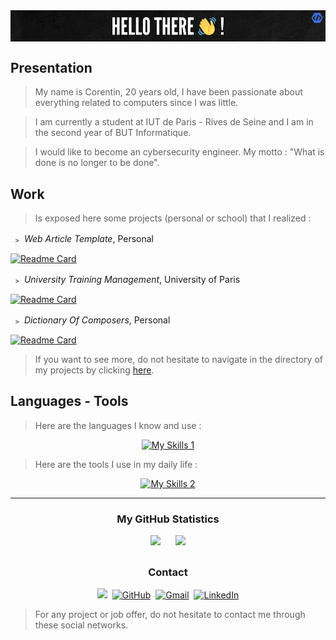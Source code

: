 <img align="center" src="https://github.com/Corentin-Lcs/Corentin-Lcs/blob/main/hey.png">

<h2>Presentation</h2>

> My name is Corentin, 20 years old, I have been passionate about everything related to computers since I was little.

> I am currently a student at IUT de Paris - Rives de Seine and I am in the second year of BUT Informatique.

> I would like to become an cybersecurity engineer. My motto : "What is done is no longer to be done".

<h2>Work</h2>

> Is exposed here some projects (personal or school) that I realized :

&nbsp;﹥ _Web Article Template_, Personal

[![Readme Card](https://github-readme-stats.vercel.app/api/pin/?username=Corentin-Lcs&repo=web-article-template&theme=maroongold)](https://github.com/Corentin-Lcs/web-article-template)

&nbsp;﹥ _University Training Management_, University of Paris

[![Readme Card](https://github-readme-stats.vercel.app/api/pin/?username=Corentin-Lcs&repo=iut-university-training-management&theme=maroongold)](https://github.com/Corentin-Lcs/iut-university-training-management)

&nbsp;﹥ _Dictionary Of Composers_, Personal

[![Readme Card](https://github-readme-stats.vercel.app/api/pin/?username=Corentin-Lcs&repo=composers-list&theme=maroongold)](https://github.com/Corentin-Lcs/composers-list)

> If you want to see more, do not hesitate to navigate in the directory of my projects by clicking [here](https://github.com/Corentin-Lcs?tab=repositories).

<h2>Languages - Tools</h2>

> Here are the languages I know and use :

<div align="center">

[![My Skills 1](https://skillicons.dev/icons?i=html,css,js,typescript,c,cs,cpp,py,java,latex,md,php,sqlite)](https://github.com/Corentin-Lcs)
</div>

> Here are the tools I use in my daily life :

<div align="center">
    
[![My Skills 2](https://skillicons.dev/icons?i=vscode,visualstudio,idea,clion,phpstorm,pycharm,rider,webstorm,androidstudio,unity,sublime,cmake,firebase,mysql,discordjs,arduino,raspberrypi,jquery,bootstrap,vue,dotnet,gradle,nodejs,npm,github,gitlab,git,windows,linux,ubuntu)](https://github.com/Corentin-Lcs)
</div>

---

<h3 align="center"> My GitHub Statistics</h3>

<div align="center">
<a href="https://github.com/Corentin-Lcs"><img height="200em" src="https://github-readme-stats.vercel.app/api?username=Corentin-Lcs&text_bold=false&border_radius=3&theme=maroongold&rank_icon=github&show_icons=true&custom_title=Statistics%20-%20Corentin%20:"/></a> &nbsp;&nbsp;&nbsp;&nbsp; <a href="https://github.com/Corentin-Lcs"><img height="200em" src="https://github-readme-stats.vercel.app/api/top-langs/?username=Corentin-Lcs&text_bold=false&border_radius=3&theme=maroongold&layout=compact&card_width=320&langs_count=15&size_weight=0.5&count_weight=0.5&custom_title=Most%20Used%20Languages%20-%20Corentin%20:"/></a>
</div>

##

<h3 align="center">Contact</h3>

<div align="center">

<a href="https://discords.com/bio/p/corentinlcs" target="_blank"><img src="https://img.shields.io/badge/Discord-7289DA?style=for-the-badge&logo=discord&logoColor=white" target="_blank"></a> &nbsp;<a href="https://github.com/Corentin-Lcs" target="_blank">![GitHub](https://img.shields.io/badge/GitHub-100000?style=for-the-badge&logo=github&logoColor=white)</a> &nbsp;<a href="mailto:corentin.lenclos@gmail.com" target="_blank">![Gmail](https://img.shields.io/badge/Gmail-D14836?style=for-the-badge&logo=gmail&logoColor=white)</a> &nbsp;<a href="https://www.linkedin.com/in/corentin-lenclos-714616241/" target="_blank">![LinkedIn](https://img.shields.io/badge/linkedin-%230077B5.svg?style=for-the-badge&logo=linkedin&logoColor=white)</a></div>
 
> For any project or job offer, do not hesitate to contact me through these social networks.

